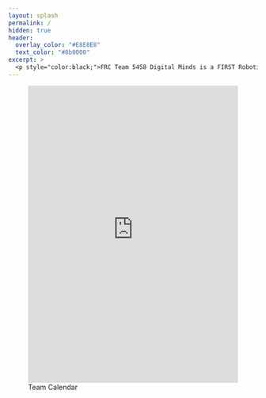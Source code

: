 ```yaml
---
layout: splash
permalink: /
hidden: true
header:
  overlay_color: "#E8E8E8"
  text_color: "#8b0000"
excerpt: >
  <p style="color:black;">FRC Team 5458 Digital Minds is a FIRST Robotics team founded on August 26, 2014 when the Davis High School’s FIRST Robotics team, 1678 Citrus Circuits introduced their passion for robotics to the Woodland High School and Pioneer High School students. Our goal is to provide students with hands-on experience in STEM and serve as a productive learning environment that fosters collaborative skills in engineering and management. Visit our <a href="/posts-archive/" style = "color:red"> Posts page</a> for team updates! </p> <br/>
---
```


<figure>
  <iframe src="https://calendar.google.com/calendar/embed?src=frc5458%40gmail.com&ctz=America%2FLos_Angeles" title = "Team Calendar" style="border: 0" width="100%" height="600" frameborder="0" scrolling="no"></iframe>
  <figcaption>Team Calendar</figcaption>
</figure>

